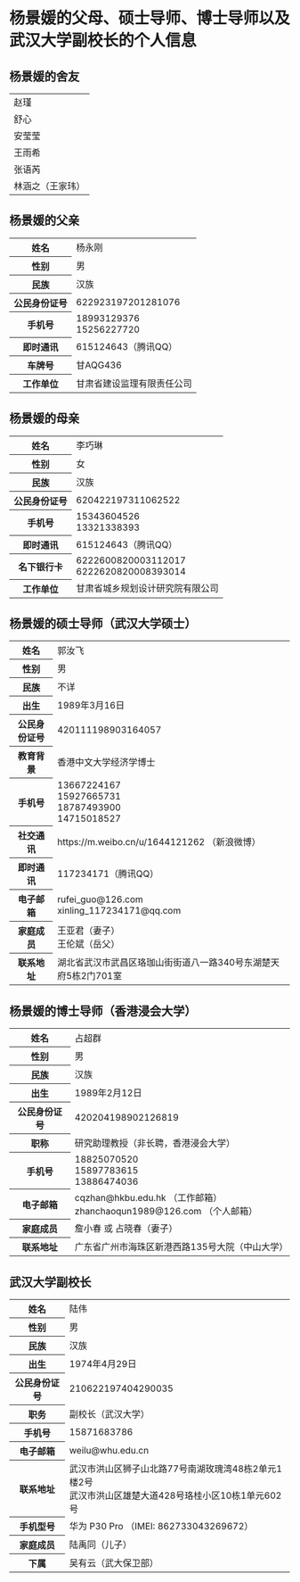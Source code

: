 # 杨景媛的父母、硕士导师、博士导师以及武汉大学副校长的个人信息

## 杨景媛的舍友
<div>
<table>
    <tr><td>赵瑾</td></tr>
    <tr><td>舒心</td></tr>
    <tr><td>安莹莹</td></tr>
    <tr><td>王雨希</td></tr>
    <tr><td>张语芮</td></tr>
    <tr><td>林涵之（王家玮）</td></tr>
</table>
</div>

## 杨景媛的父亲
<div>
<table>
    <tr><th>姓名</th><td>杨永刚</td></tr>
    <tr><th>性别</th><td>男</td></tr>
    <tr><th>民族</th><td>汉族</td></tr>
    <tr><th>公民身份证号</th><td>622923197201281076</td></tr>
    <tr>
        <th>手机号</th>
        <td>18993129376<br />
        15256227720</td>
    </tr>
    <tr><th>即时通讯</th><td>615124643（腾讯QQ）</td></tr>
    <tr><th>车牌号</th><td>甘AQG436</td></tr>
    <tr><th>工作单位</th><td>甘肃省建设监理有限责任公司</td></tr>
</table>
</div>

## 杨景媛的母亲
<div>
<table>
    <tr><th>姓名</th><td>李巧琳</td></tr>
    <tr><th>性别</th><td>女</td></tr>
    <tr><th>民族</th><td>汉族</td></tr>
    <tr><th>公民身份证号</th><td>620422197311062522</td></tr>
    <tr>
        <th>手机号</th>
        <td>15343604526<br />
        13321338393</td>
    </tr>
    <tr><th>即时通讯</th><td>615124643（腾讯QQ）</td></tr>
    <tr><th>名下银行卡</th><td>6222600820003112017<br />6222620820008393014</td></tr>
    <tr><th>工作单位</th><td>甘肃省城乡规划设计研究院有限公司</td></tr>
</table>
</div>

## 杨景媛的硕士导师（武汉大学硕士）
<div>
<table>
    <tr><th>姓名</th><td>郭汝飞</td></tr>
    <tr><th>性别</th><td>男</td></tr>
    <tr><th>民族</th><td>不详</td></tr>
    <tr><th>出生</th><td>1989年3月16日</td></tr>
    <tr><th>公民身份证号</th><td>420111198903164057</td></tr>
    <tr><th>教育背景</th><td>香港中文大学经济学博士</td></tr>
    <tr>
        <th>手机号</th>
        <td>13667224167<br />
            15927665731<br />
            18787493900<br />
            14715018527</td>
    </tr>
    <tr><th>社交通讯</th><td>https://m.weibo.cn/u/1644121262 （新浪微博）</td></tr>
    <tr><th>即时通讯</th><td>117234171（腾讯QQ）</td></tr>
    <tr>
        <th>电子邮箱</th>
        <td>rufei_guo@126.com<br />
        xinling_117234171@qq.com</td>
    </tr>
    <tr>
        <th>家庭成员</th>
        <td>王亚君（妻子）<br />
        王伦斌（岳父）</td>
    </tr>
    <tr><th>联系地址</th><td>湖北省武汉市武昌区珞珈山街街道八一路340号东湖楚天府5栋2门701室</td></tr>
</table>
</div>

## 杨景媛的博士导师（香港浸会大学）
<div>
<table>
    <tr><th>姓名</th><td>占超群</td></tr>
    <tr><th>性别</th><td>男</td></tr>
    <tr><th>民族</th><td>汉族</td></tr>
    <tr><th>出生</th><td>1989年2月12日</td></tr>
    <tr><th>公民身份证号</th><td>420204198902126819</td></tr>
    <tr><th>职称</th><td>研究助理教授（非长聘，香港浸会大学）</td></tr>
    <tr>
        <th>手机号</th>
        <td>18825070520<br />
            15897783615<br />
            13886474036</td>
    </tr>
    <tr>
        <th>电子邮箱</th>
        <td>cqzhan@hkbu.edu.hk （工作邮箱）<br />
        zhanchaoqun1989@126.com （个人邮箱）</td>
    </tr>
    <tr>
        <th>家庭成员</th>
        <td>詹小春 或 占晓春（妻子）</td>
    </tr>
    <tr><th>联系地址</th><td>广东省广州市海珠区新港西路135号大院（中山大学）</td></tr>
</table>
</div>

## 武汉大学副校长
<div>
<table>
    <tr><th>姓名</th><td>陆伟</td></tr>
    <tr><th>性别</th><td>男</td></tr>
    <tr><th>民族</th><td>汉族</td></tr>
    <tr><th>出生</th><td>1974年4月29日</td></tr>
    <tr><th>公民身份证号</th><td>210622197404290035</td></tr>
    <tr><th>职务</th><td>副校长（武汉大学）</td></tr>
    <tr><th>手机号</th><td>15871683786</td></tr>
    <tr><th>电子邮箱</th><td>weilu@whu.edu.cn</td></tr>
    <tr>
        <th>联系地址</th>
        <td>武汉市洪山区狮子山北路77号南湖玫瑰湾48栋2单元1楼2号<br />
            武汉市洪山区雄楚大道428号珞桂小区10栋1单元602号</td>
    </tr>
    <tr><th>手机型号</th><td>华为 P30 Pro （IMEI: 862733043269672）</td></tr>
    <tr><th>家庭成员</th><td>陆禹同（儿子）</td></tr>
    <tr><th>下属</th><td>吴有云（武大保卫部）</td></tr>
</table>
</div>